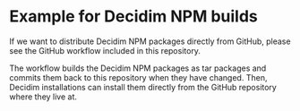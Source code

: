 # Example for Decidim NPM builds

If we want to distribute Decidim NPM packages directly from GitHub, please see
the GitHub workflow included in this repository.

The workflow builds the Decidim NPM packages as tar packages and commits them
back to this repository when they have changed. Then, Decidim installations can
install them directly from the GitHub repository where they live at.
